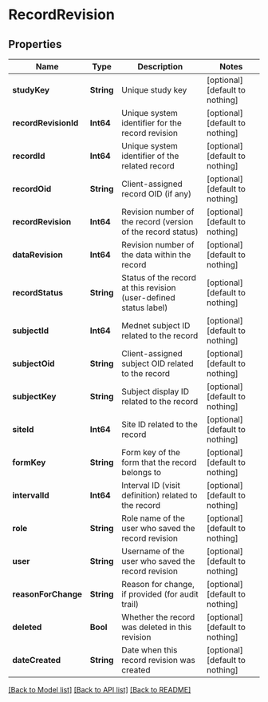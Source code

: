 # RecordRevision


## Properties
Name | Type | Description | Notes
------------ | ------------- | ------------- | -------------
**studyKey** | **String** | Unique study key | [optional] [default to nothing]
**recordRevisionId** | **Int64** | Unique system identifier for the record revision | [optional] [default to nothing]
**recordId** | **Int64** | Unique system identifier of the related record | [optional] [default to nothing]
**recordOid** | **String** | Client-assigned record OID (if any) | [optional] [default to nothing]
**recordRevision** | **Int64** | Revision number of the record (version of the record status) | [optional] [default to nothing]
**dataRevision** | **Int64** | Revision number of the data within the record | [optional] [default to nothing]
**recordStatus** | **String** | Status of the record at this revision (user-defined status label) | [optional] [default to nothing]
**subjectId** | **Int64** | Mednet subject ID related to the record | [optional] [default to nothing]
**subjectOid** | **String** | Client-assigned subject OID related to the record | [optional] [default to nothing]
**subjectKey** | **String** | Subject display ID related to the record | [optional] [default to nothing]
**siteId** | **Int64** | Site ID related to the record | [optional] [default to nothing]
**formKey** | **String** | Form key of the form that the record belongs to | [optional] [default to nothing]
**intervalId** | **Int64** | Interval ID (visit definition) related to the record | [optional] [default to nothing]
**role** | **String** | Role name of the user who saved the record revision | [optional] [default to nothing]
**user** | **String** | Username of the user who saved the record revision | [optional] [default to nothing]
**reasonForChange** | **String** | Reason for change, if provided (for audit trail) | [optional] [default to nothing]
**deleted** | **Bool** | Whether the record was deleted in this revision | [optional] [default to nothing]
**dateCreated** | **String** | Date when this record revision was created | [optional] [default to nothing]


[[Back to Model list]](../README.md#models) [[Back to API list]](../README.md#api-endpoints) [[Back to README]](../README.md)


